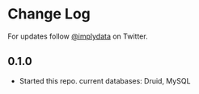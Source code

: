 # Change Log

For updates follow [@implydata](https://twitter.com/implydata) on Twitter.

## 0.1.0

- Started this repo. current databases: Druid, MySQL
